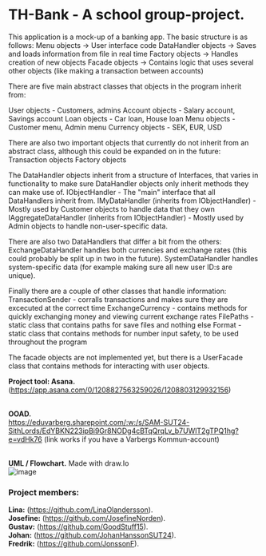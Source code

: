  # **TH-Bank - A school group-project.**

This application is a mock-up of a banking app. The basic structure is as follows:
Menu objects -> User interface code
DataHandler objects -> Saves and loads information from file in real time
Factory objects -> Handles creation of new objects
Facade objects -> Contains logic that uses several other objects (like making a transaction between accounts)

There are five main abstract classes that objects in the program inherit from:

User objects - Customers, admins
Account objects - Salary account, Savings account
Loan objects - Car loan, House loan
Menu objects - Customer menu, Admin menu
Currency objects - SEK, EUR, USD

There are also two important objects that currently do not inherit from an abstract class,
although this could be expanded on in the future:
Transaction objects
Factory objects

The DataHandler objects inherit from a structure of Interfaces, that varies in functionality
to make sure DataHandler objects only inherit methods they can make use of.
IObjectHandler - The "main" interface that all DataHandlers inherit from. 
IMyDataHandler (inherits from IObjectHandler) - Mostly used by Customer objects to handle data that they own
IAggregateDataHandler (inherits from IObjectHandler) - Mostly used by Admin objects to handle non-user-specific data.

There are also two DataHandlers that differ a bit from the others:
ExchangeDataHandler handles both currencies and exchange rates (this could probably be split up in two in the future).
SystemDataHandler handles system-specific data (for example making sure all new user ID:s are unique).

Finally there are a couple of other classes that handle information:
TransactionSender - corralls transactions and makes sure they are excecuted at the correct time
ExchangeCurrency - contains methods for quickly exchanging money and viewing current exchange rates
FilePaths - static class that contains paths for save files and nothing else
Format - static class that contains methods for number input safety, to be used throughout the program

The facade objects are not implemented yet, but there is a UserFacade class that contains methods for
interacting with user objects.



**Project tool: Asana.**<br/>
(https://app.asana.com/0/1208827563259026/1208803129932156)<br/>

<br>**OOAD.**<br/>
https://eduvarberg.sharepoint.com/:w:/s/SAM-SUT24-SithLords/EdYBKN223ipBi9Gr8NODg4cBTqQrqLv_b7UWlT2gTPQ1hg?e=vdHk76
(link works if you have a Varbergs Kommun-account)

<br>**UML / Flowchart.** Made with draw.Io<br/>
![image](https://github.com/user-attachments/assets/db3f4aba-2587-4146-9657-3789d3955ec3)





 ### **Project members:**
 **Lina:** (https://github.com/LinaOlandersson).<br/>
 **Josefine:** (https://github.com/JosefineNorden).<br/>
 **Gustav:** (https://github.com/GoodStuff15).<br/>
 **Johan:** (https://github.com/JohanHanssonSUT24).<br/>
 **Fredrik:** (https://github.com/JonssonF).
